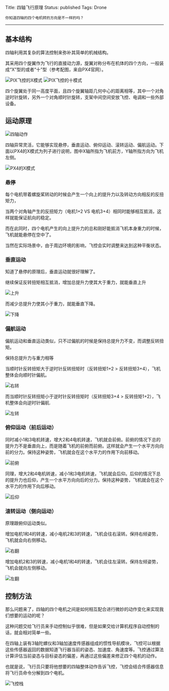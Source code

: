 Title: 四轴飞行原理
Status: published
Tags: Drone

    你知道四轴的四个电机转的方向是不一样的吗？

------

## 基本结构

四轴利用其复杂的算法控制来弥补其简单的机械结构。

其采用四个旋翼作为飞行的直接动力源，旋翼对称分布在机体的四个方向，一般装成“X”型的或者“十”型（参考配图，来自PX4官网）。

![PIX飞控的X模式]({filename}images/2018/09/Quandrotor_x.jpg) ![PIX飞控的十模式]({filename}images/2018/09/Quadrotor_+.jpg)

四个旋翼处于同一高度平面，且四个旋翼轴距几何中心的距离相等，其中一个对角逆时针旋转，另外一个对角顺时针旋转，支架中间空间安放飞控、电调和一些外部设备。

## 运动原理

![四轴动作]({filename}images/2018/09/quadrotor-movement.jpg)

四轴异常灵活，它能够实现悬停，垂直运动、俯仰运动、滚转运动、偏航运动。下面以PX4的X模式为列子进行说明，图中X轴所指为飞机前方，Y轴所指方向为飞机左侧。

![PX4的X模式]({filename}images/2018/09/Quadcopter-theory.svg)

### 悬停

每个电机带着螺旋桨转动的时候会产生一个向上的提升力以及转动方向相反的反扭矩力，

当两个对角轴产生的反扭矩力（电机1+2 VS 电机3+4）相同时能够相互抵消，这样就能保证航向的稳定。

而在此同时，四个电机产生的向上提升力的总和刚好能抵消飞机本身重力的时候，飞机就能悬停在空中了。

当然在实际场景中，由于周边环境的影响，飞控会实时调整来达到这种平衡状态。

### 垂直运动

知道了悬停的原理后，垂直运动就很好理解了。

继续保证反转扭矩相互抵消，增加总提升力使其大于重力，就能垂直上升

![上升]({filename}images/2018/09/Quadcopter-theory-up.svg)

而减少总提升力使其小于重力，就能垂直下降。

![下降]({filename}images/2018/09/Quadcopter-theory-down.svg)

### 偏航运动

偏航运动和垂直运动类似，只不过偏航的时候是保持总提升力不变，而调整反转扭矩。

保持总提升力与重力相等

当顺时针反转扭矩大于逆时针反转扭矩时（反转扭矩1+2 > 反转扭矩3+4），飞机整体会向顺时针偏航。

![右转]({filename}images/2018/09/Quadcopter-theory-yaw-right.svg)

而当顺时针反转扭矩小于逆时针反转扭矩时（反转扭矩3+4 > 反转扭矩1+2），飞机整体会向逆时针偏航.

![左转]({filename}images/2018/09/Quadcopter-theory-yaw-left.svg)

### 俯仰运动（前后运动）

同时减小1和3电机转速，增大2和4电机转速，飞机就会前俯。前俯的情况下总的提升力不是垂直向上，而是随着飞机的前俯而前俯。这样就会产生一个水平方向向前的分力。保持这种姿势，飞机就会在这个水平力的作用下向前移动。

![前俯]({filename}images/2018/09/Quadcopter-theory-pitch-down.svg)

同理，增大2和4电机转速，减小1和3电机转速，飞机就会后仰。后仰的情况下总的提升力也后仰，产生一个水平方向向后的分力。保持这种姿势，飞机就会在这个水平力的作用下向后移动。

![后仰]({filename}images/2018/09/Quadcopter-theory-pitch-up.svg)

### 滚转运动（侧向运动）

原理跟俯仰运动类似。

增加电机1和4的转速，减小电机2和3的转速，飞机会往右滚转。保持右倾姿势，飞机就会向右侧移动。

![右翻]({filename}images/2018/09/Quadcopter-theory-roll-right.svg)

增加电机2和3的转速，减小电机1和4的转速，飞机会往左滚转。保持左倾姿势，飞机会就向左侧移动。

![左翻]({filename}images/2018/09/Quadcopter-theory-roll-left.svg)

## 控制方法

那么问题来了，四轴的四个电机之间是如何相互配合进行微妙的动作变化来实现我们想要的运动的呢？

这种问题交给飞行员来手动控制似乎很难，但是如果交给计算机程序自动控制的话，就会相对简单一些。

在四轴上装有3轴陀螺仪和3轴加速度传感器组成的惯性导航模块，飞控可以根据这些传感器返回的数据知道飞行器当前的姿态、加速度、角速度等。飞控通过算法计算评估当前姿态与目标姿态的偏差，再通过这些偏差来修正四个电机的动作。

也就是说，飞行员只要将他想要的四轴整体动作告诉飞控，飞控会结合传感器信息将飞行员命令分解到四个电机。

![飞控栈]({filename}images/2018/09/PX4_High-Level_Flight-Stack.svg)